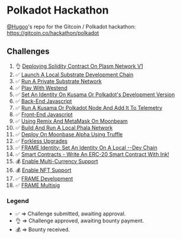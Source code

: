 # Polkadot Hackathon

[@Hugoo](https://github.com/Hugoo)'s repo for the Gitcoin / Polkadot hackathon: https://gitcoin.co/hackathon/polkadot

## Challenges

1. 👌 [Deploying Solidity Contract On Plasm Network V1](./challenges/deploying-solidity-contract-on-plasm-network-v1/)
2. ✅ [Launch A Local Substrate Development Chain](./challenges/local-substrate-dev-chain/)
3. ✅ [Run A Private Substrate Network](./challenges/run-a-private-substrate-network/)
4. ✅ [Play With Westend](./challenges/play-with-westend/)
5. ✅ [Set An Identity On Kusama Or Polkadot's Development Version](./challenges/id-dev-version/)
6. ✅ [Back-End Javascript](./challenges/backend-javascript/)
7. ✅ [Run A Kusama Or Polkadot Node And Add It To Telemetry](./challenges/node-telemetry/)
8. ✅ [Front-End Javascript](./challenges/front-end-javascript/)
9. ✅ [Using Remix And MetaMask On Moonbeam](./challenges/remix-metamask-moonbeam/)
10. ✅ [Build And Run A Local Phala Network](./challenges/local-phala-network/)
11. ✅ [Deploy On Moonbase Alpha Using Truffle](./challenges/deploy-on-moonbase-alpha-using-truffle/)
12. ✅ [Forkless Upgrades](./challenges/forkless-upgrades/)
13. ✅ [FRAME Identity: Set An Identity On A Local --Dev Chain](./challenges/frame-identity-local/)
14. ✅ [Smart Contracts - Write An ERC-20 Smart Contract With Ink!](./challenges/erc20-with-ink/)
15. 💰 [Enable Multi-Currency Support](./challenges/enable-multicurrency-support/)
16. 💰 [Enable NFT Support](./challenges/enable-nft-support/)
17. ✅ [FRAME Development](./challenges/frame-development)
18. ✅ [FRAME Multisig](./challenges/frame-multisig)

### Legend

- ✅ => Challenge submitted, awaiting approval.
- 👌 => Challenge approved, awaiting bounty payment.
- 💰 => Bounty received.
